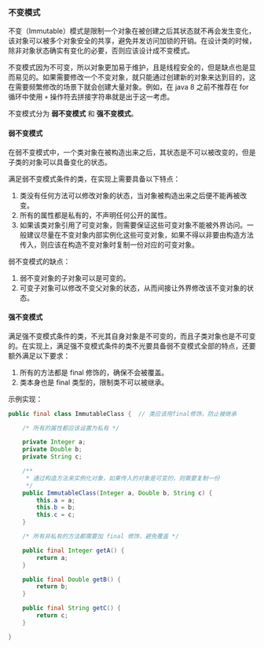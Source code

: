 ### 不变模式

不变（Immutable）模式是限制一个对象在被创建之后其状态就不再会发生变化，该对象可以被多个对象安全的共享，避免并发访问加锁的开销。在设计类的时候，除非对象状态确实有变化的必要，否则应该设计成不变模式。

不变模式因为不可变，所以对象更加易于维护，且是线程安全的，但是缺点也是显而易见的。如果需要修改一个不变对象，就只能通过创建新的对象来达到目的，这在需要频繁修改的场景下就会创建大量对象。例如，在 java 8 之前不推荐在 for 循环中使用 `+` 操作符去拼接字符串就是出于这一考虑。

不变模式分为 __弱不变模式__ 和 __强不变模式__。

#### 弱不变模式

在弱不变模式中，一个类对象在被构造出来之后，其状态是不可以被改变的，但是子类的对象可以具备变化的状态。

满足弱不变模式条件的类，在实现上需要具备以下特点：

1. 类没有任何方法可以修改对象的状态，当对象被构造出来之后便不能再被改变。
2. 所有的属性都是私有的，不声明任何公开的属性。
3. 如果该类对象引用了可变对象，则需要保证这些可变对象不能被外界访问。一般建议尽量在不变对象内部实例化这些可变对象，如果不得以非要由构造方法传入，则应该在构造不变对象时复制一份对应的可变对象。

弱不变模式的缺点：

1. 弱不变对象的子对象可以是可变的。
2. 可变子对象可以修改不变父对象的状态，从而间接让外界修改该不变对象的状态。

#### 强不变模式

满足强不变模式条件的类，不光其自身对象是不可变的，而且子类对象也是不可变的。在实现上，满足强不变模式条件的类不光要具备弱不变模式全部的特点，还要额外满足以下要求：

1. 所有的方法都是 final 修饰的，确保不会被覆盖。
2. 类本身也是 final 类型的，限制类不可以被继承。

示例实现：

```java
public final class ImmutableClass {  // 类应该用final修饰，防止被继承

    /* 所有的属性都应该设置为私有 */

    private Integer a;
    private Double b;
    private String c;

    /**
     * 通过构造方法来实例化对象，如果传入的对象是可变的，则需要复制一份
     */
    public ImmutableClass(Integer a, Double b, String c) {
        this.a = a;
        this.b = b;
        this.c = c;
    }

    /* 所有非私有的方法都需要加 final 修饰，避免覆盖 */

    public final Integer getA() {
        return a;
    }

    public final Double getB() {
        return b;
    }

    public final String getC() {
        return c;
    }

}
```
